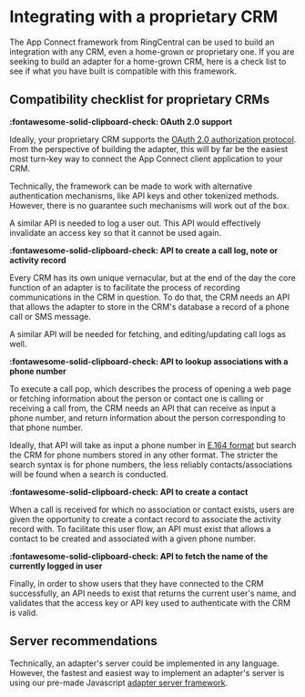 # Integrating with a proprietary CRM

The App Connect framework from RingCentral can be used to build an integration with any CRM, even a home-grown or proprietary one. If you are seeking to build an adapter for a home-grown CRM, here is a check list to see if what you have built is compatible with this framework. 

## Compatibility checklist for proprietary CRMs

**:fontawesome-solid-clipboard-check: OAuth 2.0 support**

Ideally, your proprietary CRM supports the [OAuth 2.0 authorization protocol](https://oauth.net/2/). From the perspective of building the adapter, this will by far be the easiest most turn-key way to connect the App Connect client application to your CRM. 

Technically, the framework can be made to work with alternative authentication mechanisms, like API keys and other tokenized methods. However, there is no guarantee such mechanisms will work out of the box. 

A similar API is needed to log a user out. This API would effectively invalidate an access key so that it cannot be used again. 

**:fontawesome-solid-clipboard-check: API to create a call log, note or activity record**

Every CRM has its own unique vernacular, but at the end of the day the core function of an adapter is to facilitate the process of recording communications in the CRM in question. To do that, the CRM needs an API that allows the adapter to store in the CRM's database a record of a phone call or SMS message.

A similar API will be needed for fetching, and editing/updating call logs as well. 

**:fontawesome-solid-clipboard-check: API to lookup associations with a phone number**

To execute a call pop, which describes the process of opening a web page or fetching information about the person or contact one is calling or receiving a call from, the CRM needs an API that can receive as input a phone number, and return information about the person corresponding to that phone number. 

Ideally, that API will take as input a phone number in [E.164 format](https://en.wikipedia.org/wiki/E.164) but search the CRM for phone numbers stored in any other format. The stricter the search syntax is for phone numbers, the less reliably contacts/associations will be found when a search is conducted. 

**:fontawesome-solid-clipboard-check: API to create a contact**

When a call is received for which no association or contact exists, users are given the opportunity to create a contact record to associate the activity record with. To facilitate this user flow, an API must exist that allows a contact to be created and associated with a given phone number. 

**:fontawesome-solid-clipboard-check: API to fetch the name of the currently logged in user**

Finally, in order to show users that they have connected to the CRM successfully, an API needs to exist that returns the current user's name, and validates that the access key or API key used to authenticate with the CRM is valid. 

## Server recommendations

Technically, an adapter's server could be implemented in any language. However, the fastest and easiest way to implement an adapter's server is using our pre-made Javascript [adapter server framework](https://github.com/ringcentral/rc-unified-crm-extension).
